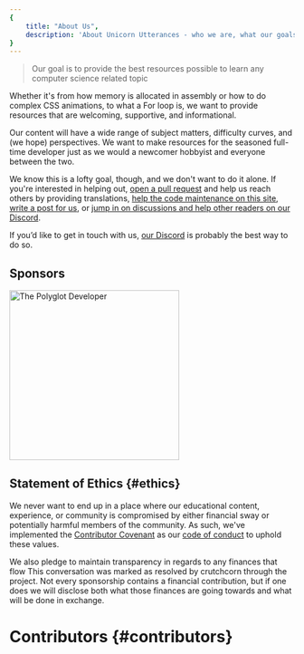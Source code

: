 ```yaml
---
{
    title: "About Us",
    description: 'About Unicorn Utterances - who we are, what our goals are, and how we want to help others learn',
}
---
```


> Our goal is to provide the best resources possible to learn any computer science related topic

Whether it's from how memory is allocated in assembly or how to do complex CSS animations, to what a For loop is, we want to provide resources that are welcoming, supportive, and informational.

Our content will have a wide range of subject matters, difficulty curves, and (we hope) perspectives. We want to make resources for the seasoned full-time developer just as we would a newcomer hobbyist and everyone between the two.

We know this is a lofty goal, though, and we don't want to do it alone. If you're interested in helping out, [open a pull request](https://github.com/unicorn-utterances/unicorn-utterances/pulls) and help us reach others by providing translations, [help the code maintenance on this site](https://github.com/unicorn-utterances/unicorn-utterances/issues?q=is%3Aopen+is%3Aissue+label%3A%22good+first+issue%22), [write a post for us](https://github.com/unicorn-utterances/unicorn-utterances#blog-posts), or [jump in on discussions and help other readers on our Discord](https://discord.gg/FMcvc6T).
 
If you’d like to get in touch with us, [our Discord](https://discord.gg/FMcvc6T) is probably the best way to do so.

## Sponsors

<a href="https://www.thepolyglotdeveloper.com/" target="_blank" rel="noopener noreferrer sponsored"><img alt="The Polyglot Developer" src="/sponsors/the-polyglot-developer.svg" width="300"/></a>

## Statement of Ethics {#ethics}

We never want to end up in a place where our educational content, experience,
or community is compromised by either financial sway or potentially harmful
members of the community. As such, we've implemented the
[Contributor Covenant](https://www.contributor-covenant.org/)
as our [code of conduct](CODE_OF_CONDUCT.md) to uphold these values.

We also pledge to maintain transparency in regards to any finances that flow
This conversation was marked as resolved by crutchcorn
through the project. Not every sponsorship contains a financial contribution,
but if one does we will disclose both what those finances
are going towards and what will be done in exchange.

# Contributors {#contributors}
